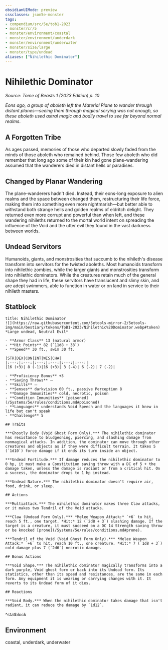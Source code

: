 ```yaml
---
obsidianUIMode: preview
cssclasses: json5e-monster
tags:
- compendium/src/5e/tob1-2023
- monster/cr/5
- monster/environment/coastal
- monster/environment/underdark
- monster/environment/underwater
- monster/size/large
- monster/type/undead
aliases: ["Nihilethic Dominator"]
---
```

# Nihilethic Dominator
*Source: Tome of Beasts 1 (2023 Edition) p. 10*  

*Eons ago, a group of aboleth left the Material Plane to wander through distant planes—seeing them through magical scrying was not enough, so these aboleth used astral magic and bodily travel to see far beyond normal realms*.

## A Forgotten Tribe

As ages passed, memories of those who departed slowly faded from the minds of those aboleth who remained behind. Those few aboleth who did remember that long ago some of their kin had gone plane-wandering assumed that the wanderers died in distant hells or paradises.

## Changed by Planar Wandering

The plane-wanderers hadn't died. Instead, their eons-long exposure to alien realms and the space between changed them, restructuring their life force, making them into something even more nightmarish—but better able to withstand both strange hells and golden realms of eldritch delight. They returned even more corrupt and powerful than when left, and these wandering nihileths returned to the mortal world intent on spreading the influence of the Void and the utter evil they found in the vast darkness between worlds.

## Undead Servitors

Humanoids, giants, and monstrosities that succumb to the nihileth's disease transform into servitors for the twisted aboleths. Most humanoids transform into nihilethic zombies, while the larger giants and monstrosities transform into nihilethic dominators. While the creatures retain much of the general shape they had in life, these servitors have translucent and slimy skin, and are adept swimmers, able to function in water or on land in service to their nihileth masters.

## Statblock

```ad-statblock
title: Nihilethic Dominator
![](https://raw.githubusercontent.com/5etools-mirror-2/5etools-img/main/bestiary/tokens/ToB1-2023/Nihilethic%20Dominator.webp#token)
*Large undead, Neutral Evil*

- **Armor Class** 13 (natural armor)
- **Hit Points** 82 (`11d8 + 33`)
- **Speed** 30 ft., swim 30 ft.

|STR|DEX|CON|INT|WIS|CHA|
|:---:|:---:|:---:|:---:|:---:|:---:|
|16 (+3)| 8 (-1)|16 (+3)| 3 (-4)| 6 (-2)| 7 (-2)|

- **Proficiency Bonus** +3
- **Saving Throws** ⏤
- **Skills** ⏤
- **Senses** darkvision 60 ft., passive Perception 8
- **Damage Immunities** cold, necrotic, poison
- **Condition Immunities** [poisoned](/Systems/5e/rules/conditions.md#poisoned)
- **Languages** understands Void Speech and the languages it knew in life but can't speak
- **Challenge** 5

## Traits

***Ghostly Body (Void Ghost Form Only).*** The nihilethic dominator has resistance to bludgeoning, piercing, and slashing damage from nonmagical attacks. In addition, the dominator can move through other creatures and objects as if they were difficult terrain. It takes 5 (`1d10`) force damage if it ends its turn inside an object.

***Undead Fortitude.*** If damage reduces the nihilethic dominator to 0 hp, it must make a Constitution saving throw with a DC of 5 + the damage taken, unless the damage is radiant or from a critical hit. On a success, the dominator drops to 1 hp instead.

***Undead Nature.*** The nihilethic dominator doesn't require air, food, drink, or sleep.

## Actions

***Multiattack.*** The nihilethic dominator makes three Claw attacks, or it makes two Tendril of the Void attacks.

***Claw (Undead Form Only).*** *Melee Weapon Attack:* `+6` to hit, reach 5 ft., one target. *Hit:* 12 (`2d8 + 3`) slashing damage. If the target is a creature, it must succeed on a DC 14 Strength saving throw or be knocked [prone](/Systems/5e/rules/conditions.md#prone).

***Tendril of the Void (Void Ghost Form Only).*** *Melee Weapon Attack:* `+6` to hit, reach 10 ft., one creature. *Hit:* 7 (`1d8 + 3`) cold damage plus 7 (`2d6`) necrotic damage.

## Bonus Actions

***Void Shape.*** The nihilethic dominator magically transforms into a dark purple, Void ghost form or back into its Undead form. Its statistics, other than its speed and resistances, are the same in each form. Any equipment it is wearing or carrying changes with it. It reverts to its Undead form of it dies.

## Reactions

***Void Body.*** When the nihilethic dominator takes damage that isn't radiant, it can reduce the damage by `1d12`.
```
^statblock

## Environment

coastal, underdark, underwater